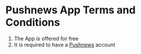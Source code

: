Pushnews App Terms and Conditions
===

1. The App is offered for free
2. It is required to have a [Pushnews](https://www.pushnews.com.br/) account